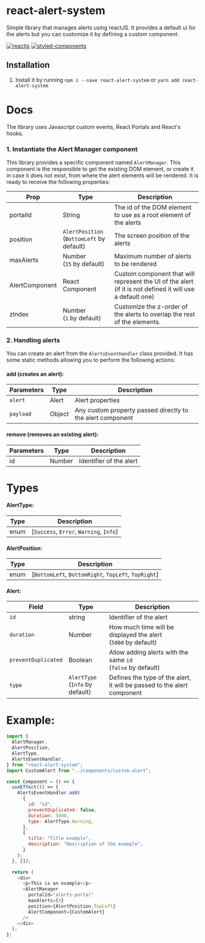 # react-alert-system

Simple library that manages alerts using reactJS. It provides a default ui for the alerts but you can customize it by defining a custom component.

[![reactjs](https://img.shields.io/github/package-json/dependency-version/adriamarzo/react-alert-system/dev/react)](https://github.com/facebook/react)
[![styled-components](https://img.shields.io/github/package-json/dependency-version/adriamarzo/react-alert-system/dev/styled-components)](https://github.com/styled-components/styled-components)

## Installation

1. Install it by running `npm i --save react-alert-system` or `yarn add react-alert-system`

# Docs

The library uses Javascript custom events, React Portals and React's hooks.

### 1. Instantiate the Alert Manager component

This library provides a specific component named `AlertManager`. This component is the responsible to get the existing DOM element, or create it in case it does not exist, from where the alert elements will be rendered.
It is ready to receive the following properties:

| Prop           | Type                                         | Description                                                                                               |
| -------------- | -------------------------------------------- | --------------------------------------------------------------------------------------------------------- |
| portalId       | String                                       | The id of the DOM element to use as a root element of the alerts                                          |
| position       | `AlertPosition`<br>(`BottomLeft` by default) | The screen position of the alerts                                                                         |
| maxAlerts      | Number<br>(`15` by default)                  | Maximum number of alerts to be rendered                                                                   |
| AlertComponent | React Component                              | Custom component that will represent the UI of the alert (if it is not defined it will use a default one) |
| zIndex         | Number<br>(`1` by default)                   | Customize the z-order of the alerts to overlap the rest of the elements.                                  |

### 2. Handling alerts

You can create an alert from the `AlertsEventHandler` class provided. It has some static methods allowing you to perform the following actions:

#### add (creates an alert):

| Parameters | Type   | Description                                                |
| ---------- | ------ | ---------------------------------------------------------- |
| `alert`    | Alert  | Alert properties                                           |
| `payload`  | Object | Any custom property passed directly to the alert component |

#### remove (removes an existing alert):

| Parameters | Type   | Description             |
| ---------- | ------ | ----------------------- |
| id         | Number | Identifier of the alert |

# Types

#### AlertType:

| Type | Description                             |
| ---- | --------------------------------------- |
| enum | [`Success`, `Error`, `Warning`, `Info`] |

#### AlertPosition:

| Type | Description                                          |
| ---- | ---------------------------------------------------- |
| enum | [`BottomLeft`, `BottomRight`, `TopLeft`, `TopRight`] |

#### Alert:

| Field               | Type                                | Description                                                             |
| ------------------- | ----------------------------------- | ----------------------------------------------------------------------- |
| `id`                | string                              | Identifier of the alert                                                 |
| `duration`          | Number                              | How much time will be displayed the alert<br>(`5000` by default)        |
| `preventDuplicated` | Boolean                             | Allow adding alerts with the same `id`<br>(`false` by default)          |
| `type`              | `AlertType` <br>(`Info` by default) | Defines the type of the alert, it will be passed to the alert component |

# Example:

```js
import {
  AlertManager,
  AlertPosition,
  AlertType,
  AlertsEventHandler,
} from "react-alert-system";
import CustomAlert from "../components/custom-alert";

const Component = () => {
  useEffect(() => {
    AlertsEventHandler.add(
      {
        id: "id",
        preventDuplicated: false,
        duration: 5000,
        type: AlertType.Warning,
      },
      {
        title: "Title example",
        description: "Description of the example",
      }
    );
  }, []);

  return (
    <div>
      <p>This is an example</p>
      <AlertManager
        portalId="alerts-portal"
        maxAlerts={4}
        position={AlertPosition.TopLeft}
        AlertComponent={CustomAlert}
      />
    </div>
  );
};
```
